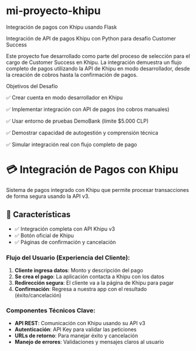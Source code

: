 # mi-proyecto-khipu
Integración de pagos con Khipu usando Flask

Integración de API de pagos Khipu con Python para desafío Customer Success


Este proyecto fue desarrollado como parte del proceso de selección para el cargo de Customer Success en Khipu. La integración demuestra un flujo completo de pagos utilizando la API de Khipu en modo desarrollador, desde la creación de cobros hasta la confirmación de pagos.

Objetivos del Desafío

✅ Crear cuenta en modo desarrollador en Khipu

✅ Implementar integración con API de pagos (no cobros manuales)

✅ Usar entorno de pruebas DemoBank (límite $5.000 CLP)

✅ Demostrar capacidad de autogestión y comprensión técnica

✅ Simular integración real con flujo completo de pago


# 💳 Integración de Pagos con Khipu

Sistema de pagos integrado con Khipu que permite procesar transacciones de forma segura usando la API v3.

## 🚀 Características

- ✅ Integración completa con API Khipu v3
- ✅ Botón oficial de Khipu
- ✅ Páginas de confirmación y cancelación



### **Flujo del Usuario (Experiencia del Cliente):**
1. **Cliente ingresa datos**: Monto y descripción del pago
2. **Se crea el pago**: La aplicación contacta a Khipu con los datos
3. **Redirección segura**: El cliente va a la página de Khipu para pagar
4. **Confirmación**: Regresa a nuestra app con el resultado (éxito/cancelación)

### **Componentes Técnicos Clave:**
- **API REST**: Comunicación con Khipu usando su API v3
- **Autenticación**: API Key para validar las peticiones
- **URLs de retorno**: Para manejar éxito y cancelación
- **Manejo de errores**: Validaciones y mensajes claros al usuario


